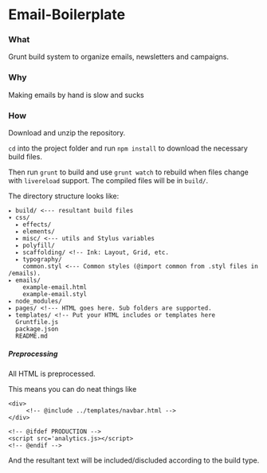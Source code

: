 
# Email-Boilerplate

### What

Grunt build system to organize emails, newsletters and campaigns.

### Why

Making emails by hand is slow and sucks

### How

Download and unzip the repository.

`cd` into the project folder and run `npm install` to download the necessary build files.

Then run `grunt` to build and use `grunt watch` to rebuild when files change with `livereload` support. The compiled files will be in `build/`.

The directory structure looks like:
  
    ▸ build/ <--- resultant build files
	▾ css/
	  ▸ effects/
	  ▸ elements/
	  ▸ misc/ <--- utils and Stylus variables
	  ▸ polyfill/
	  ▸ scaffolding/ <!-- Ink: Layout, Grid, etc.
	  ▸ typography/
	    common.styl <--- Common styles (@import common from .styl files in /emails).
	▸ emails/
        example-email.html
        example-email.styl
	▸ node_modules/
	▸ pages/ <!--- HTML goes here. Sub folders are supported.
	▸ templates/ <!-- Put your HTML includes or templates here
	  Gruntfile.js
	  package.json
	  README.md



##### Preprocessing

All HTML is preprocessed.

This means you can do neat things like

    <div>
         <!-- @include ../templates/navbar.html -->
    </div>

	<!-- @ifdef PRODUCTION -->
	<script src='analytics.js></script>
	<!-- @endif -->

And the resultant text will be included/discluded according to the build type.











